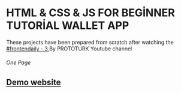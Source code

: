 # HTML & CSS & JS FOR BEGİNNER TUTORİAL WALLET APP

<p>These projects have been prepared from scratch after watching the 
<a href="https://www.youtube.com/watch?v=qU8u-a5Vbm0&list=PLfAfrKyDRWrGze_1T1bUU0qA9RknVKI5J&index=3">#frontendaily - 3
</a>By PROTOTURK Youtube channel</p>

<h6>One Page<h6> 
  <h2> <a href="https://linkedinclonedifferent.netlify.app/" rel="nofollow">Demo website</a> </h2>
 